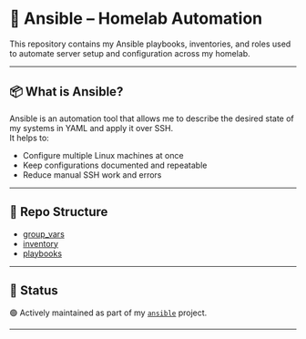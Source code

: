 # 🤖 Ansible – Homelab Automation

This repository contains my Ansible playbooks, inventories, and roles used to automate server setup and configuration across my homelab.

---

## 📦 What is Ansible?

Ansible is an automation tool that allows me to describe the desired state of my systems in YAML and apply it over SSH.  
It helps to:
- Configure multiple Linux machines at once
- Keep configurations documented and repeatable
- Reduce manual SSH work and errors

---

## 🧱 Repo Structure

- [group_vars](https://github.com/raoulmoise/homelab/tree/main/ansible/group_vars)
- [inventory](https://github.com/raoulmoise/homelab/tree/main/ansible/inventory)
- [playbooks](https://github.com/raoulmoise/homelab/tree/main/ansible/playbooks)

---

## 🚧 Status

🟢 Actively maintained as part of my [`ansible`](https://github.com/raoulmoise/ansible) project.

---
